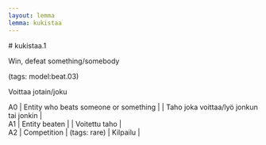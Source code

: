 ```yaml
---
layout: lemma
lemma: kukistaa
---
```


<div class="sense">
# <span class="sensename">kukistaa.1</span>

<span class="description">Win, defeat something/somebody</span>

(tags: model:beat.03)

<span class="description">Voittaa jotain/joku</span>

A0 | Entity who beats someone or something |   | Taho joka voittaa/lyö jonkun tai jonkin |  
A1 | Entity beaten |   | Voitettu taho |  
A2 | Competition | (tags: rare) | Kilpailu |  

</div>

